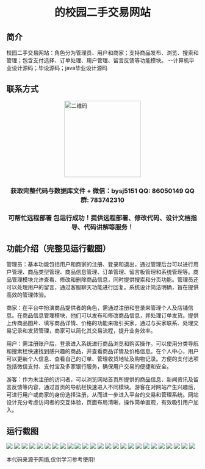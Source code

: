 <p><h1 align="center">的校园二手交易网站</h1></p>

## 简介
校园二手交易网站：角色分为管理员、用户和商家；支持商品发布、浏览、搜索和管理；包含支付选择、订单处理、用户管理、留言反馈等功能模块。    --计算机毕业设计源码；毕设源码；java毕业设计源码


## 联系方式
<img src="https://bs-1329754181.cos.ap-shanghai.myqcloud.com/wx.jpg" alt="二维码" style="display: block; margin: 0 auto;" width="200px">
<p><h3 align="center">获取完整代码与数据库文件 + 微信：bysj5151 QQ: 86050149 QQ群: 783742310</h3></p>
<p><h3 align="center">可帮忙远程部署 包运行成功！提供远程部署、修改代码、设计文档指导、代码讲解等服务！</h3></p>

## 功能介绍（完整见运行截图）
管理员：基本功能包括用户和商家的注册、登录和退出，通过管理后台可以进行用户管理、商品类型管理、商品信息管理、订单管理、留言板管理和系统管理等。商品管理模块允许查看、修改和删除商品信息，同时提供搜索和分页功能。管理员还可以处理用户的留言，通过客服聊天功能进行回复。系统设计简洁明确，旨在提供高效的管理体验。

商家：在平台中扮演商品提供者的角色，需通过注册和登录来管理个人及店铺信息。在商品信息管理模块，他们可以发布和修改商品信息，并处理订单发货。提供上传商品图片、填写商品详情、价格的功能来吸引买家，通过与买家联系、处理交易记录和发货管理，商家可以简化其交易流程，提升业务效率。

用户：需注册账户后，登录进入系统进行商品浏览和购买操作。可以使用分类导航和搜索栏快速找到感兴趣的商品，并查看商品详情及价格信息。在个人中心，用户可以更新个人信息、查看自己的订单、管理收货地址及购物记录。方便的支付选项包括微信支付、支付宝及多家银行服务，确保用户交易的便捷和安全。

游客：作为未注册的访问者，可以浏览网站首页所提供的商品信息、新闻资讯及留言反馈等内容，通过首页的导航栏快速进入不同模块。游客在对网站产生兴趣后，可进行用户或商家的身份选择注册，从而进一步进入平台的交易和管理系统。网站设计充分考虑访问者的交互体验，页面布局清晰，操作简单直观，有效吸引用户加入。


## 运行截图
![](https://bs-1329754181.cos.ap-shanghai.myqcloud.com/ssm/CampusSecondhandTradingSite/img/001.jpg)
![](https://bs-1329754181.cos.ap-shanghai.myqcloud.com/ssm/CampusSecondhandTradingSite/img/002.jpg)
![](https://bs-1329754181.cos.ap-shanghai.myqcloud.com/ssm/CampusSecondhandTradingSite/img/003.jpg)
![](https://bs-1329754181.cos.ap-shanghai.myqcloud.com/ssm/CampusSecondhandTradingSite/img/004.jpg)
![](https://bs-1329754181.cos.ap-shanghai.myqcloud.com/ssm/CampusSecondhandTradingSite/img/005.jpg)
![](https://bs-1329754181.cos.ap-shanghai.myqcloud.com/ssm/CampusSecondhandTradingSite/img/006.jpg)
![](https://bs-1329754181.cos.ap-shanghai.myqcloud.com/ssm/CampusSecondhandTradingSite/img/007.jpg)
![](https://bs-1329754181.cos.ap-shanghai.myqcloud.com/ssm/CampusSecondhandTradingSite/img/008.jpg)
![](https://bs-1329754181.cos.ap-shanghai.myqcloud.com/ssm/CampusSecondhandTradingSite/img/009.jpg)
![](https://bs-1329754181.cos.ap-shanghai.myqcloud.com/ssm/CampusSecondhandTradingSite/img/010.jpg)
![](https://bs-1329754181.cos.ap-shanghai.myqcloud.com/ssm/CampusSecondhandTradingSite/img/011.jpg)
![](https://bs-1329754181.cos.ap-shanghai.myqcloud.com/ssm/CampusSecondhandTradingSite/img/012.jpg)
![](https://bs-1329754181.cos.ap-shanghai.myqcloud.com/ssm/CampusSecondhandTradingSite/img/013.jpg)
![](https://bs-1329754181.cos.ap-shanghai.myqcloud.com/ssm/CampusSecondhandTradingSite/img/014.jpg)
![](https://bs-1329754181.cos.ap-shanghai.myqcloud.com/ssm/CampusSecondhandTradingSite/img/015.jpg)
![](https://bs-1329754181.cos.ap-shanghai.myqcloud.com/ssm/CampusSecondhandTradingSite/img/016.jpg)
![](https://bs-1329754181.cos.ap-shanghai.myqcloud.com/ssm/CampusSecondhandTradingSite/img/017.jpg)
![](https://bs-1329754181.cos.ap-shanghai.myqcloud.com/ssm/CampusSecondhandTradingSite/img/018.jpg)
![](https://bs-1329754181.cos.ap-shanghai.myqcloud.com/ssm/CampusSecondhandTradingSite/img/019.jpg)
![](https://bs-1329754181.cos.ap-shanghai.myqcloud.com/ssm/CampusSecondhandTradingSite/img/020.jpg)
![](https://bs-1329754181.cos.ap-shanghai.myqcloud.com/ssm/CampusSecondhandTradingSite/img/021.jpg)
![](https://bs-1329754181.cos.ap-shanghai.myqcloud.com/ssm/CampusSecondhandTradingSite/img/022.jpg)
![](https://bs-1329754181.cos.ap-shanghai.myqcloud.com/ssm/CampusSecondhandTradingSite/img/023.jpg)
![](https://bs-1329754181.cos.ap-shanghai.myqcloud.com/ssm/CampusSecondhandTradingSite/img/024.jpg)
![](https://bs-1329754181.cos.ap-shanghai.myqcloud.com/ssm/CampusSecondhandTradingSite/img/025.jpg)

<p>本代码来源于网络,仅供学习参考使用!</p>
